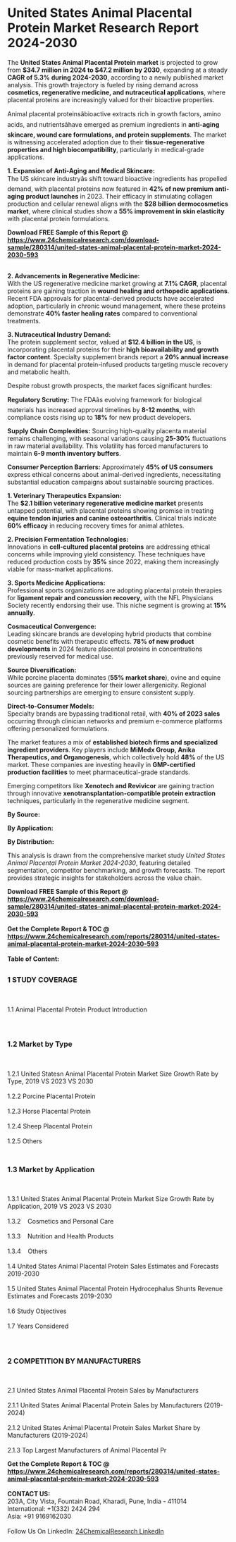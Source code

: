 <h1>United States Animal Placental Protein  Market Research Report 2024-2030</h1><p>The <strong>United States Animal Placental Protein market</strong> is projected to grow from <strong>$34.7 million in 2024 to $47.2 million by 2030</strong>, expanding at a steady <strong>CAGR of 5.3% during 2024-2030</strong>, according to a newly published market analysis. This growth trajectory is fueled by rising demand across <strong>cosmetics, regenerative medicine, and nutraceutical applications</strong>, where placental proteins are increasingly valued for their bioactive properties.</p><p>Animal placental proteinsâbioactive extracts rich in growth factors, amino acids, and nutrientsâhave emerged as premium ingredients in <strong>anti-aging skincare, wound care formulations, and protein supplements</strong>. The market is witnessing accelerated adoption due to their <strong>tissue-regenerative properties and high biocompatibility</strong>, particularly in medical-grade applications.</p><p><strong>1. Expansion of Anti-Aging and Medical Skincare:</strong><br>
The US skincare industryâs shift toward bioactive ingredients has propelled demand, with placental proteins now featured in <strong>42% of new premium anti-aging product launches</strong> in 2023. Their efficacy in stimulating collagen production and cellular renewal aligns with the <strong>$28 billion dermocosmetics market</strong>, where clinical studies show a <strong>55% improvement in skin elasticity</strong> with placental protein formulations.</p><div><b>Download FREE Sample of this Report @ 
            <a href="https://www.24chemicalresearch.com/download-sample/280314/united-states-animal-placental-protein-market-2024-2030-593">
            https://www.24chemicalresearch.com/download-sample/280314/united-states-animal-placental-protein-market-2024-2030-593</a></b></div><br><p><strong>2. Advancements in Regenerative Medicine:</strong><br>
With the US regenerative medicine market growing at <strong>7.1% CAGR</strong>, placental proteins are gaining traction in <strong>wound healing and orthopedic applications</strong>. Recent FDA approvals for placental-derived products have accelerated adoption, particularly in chronic wound management, where these proteins demonstrate <strong>40% faster healing rates</strong> compared to conventional treatments.</p><p><strong>3. Nutraceutical Industry Demand:</strong><br>
The protein supplement sector, valued at <strong>$12.4 billion in the US</strong>, is incorporating placental proteins for their <strong>high bioavailability and growth factor content</strong>. Specialty supplement brands report a <strong>20% annual increase</strong> in demand for placental protein-infused products targeting muscle recovery and metabolic health.</p><p>Despite robust growth prospects, the market faces significant hurdles:</p><p><strong>Regulatory Scrutiny:</strong> The FDAâs evolving framework for biological materials has increased approval timelines by <strong>8-12 months</strong>, with compliance costs rising up to <strong>18%</strong> for new product developers.</p><p><strong>Supply Chain Complexities:</strong> Sourcing high-quality placenta material remains challenging, with seasonal variations causing <strong>25-30%</strong> fluctuations in raw material availability. This volatility has forced manufacturers to maintain <strong>6-9 month inventory buffers</strong>.</p><p><strong>Consumer Perception Barriers:</strong> Approximately <strong>45% of US consumers</strong> express ethical concerns about animal-derived ingredients, necessitating substantial education campaigns about sustainable sourcing practices.</p><p><strong>1. Veterinary Therapeutics Expansion:</strong><br>
The <strong>$2.1 billion veterinary regenerative medicine market</strong> presents untapped potential, with placental proteins showing promise in treating <strong>equine tendon injuries and canine osteoarthritis</strong>. Clinical trials indicate <strong>60% efficacy</strong> in reducing recovery times for animal athletes.</p><p><strong>2. Precision Fermentation Technologies:</strong><br>
Innovations in <strong>cell-cultured placental proteins</strong> are addressing ethical concerns while improving yield consistency. These techniques have reduced production costs by <strong>35%</strong> since 2022, making them increasingly viable for mass-market applications.</p><p><strong>3. Sports Medicine Applications:</strong><br>
Professional sports organizations are adopting placental protein therapies for <strong>ligament repair and concussion recovery</strong>, with the NFL Physicians Society recently endorsing their use. This niche segment is growing at <strong>15% annually</strong>.</p><p><strong>Cosmaceutical Convergence:</strong><br>
	Leading skincare brands are developing hybrid products that combine cosmetic benefits with therapeutic effects. <strong>78% of new product developments</strong> in 2024 feature placental proteins in concentrations previously reserved for medical use.</p><p><strong>Source Diversification:</strong><br>
	While porcine placenta dominates (<strong>55% market share</strong>), ovine and equine sources are gaining preference for their lower allergenicity. Regional sourcing partnerships are emerging to ensure consistent supply.</p><p><strong>Direct-to-Consumer Models:</strong><br>
	Specialty brands are bypassing traditional retail, with <strong>40% of 2023 sales</strong> occurring through clinician networks and premium e-commerce platforms offering personalized formulations.</p><p>The market features a mix of <strong>established biotech firms and specialized ingredient providers</strong>. Key players include <strong>MiMedx Group, Anika Therapeutics, and Organogenesis</strong>, which collectively hold <strong>48%</strong> of the US market. These companies are investing heavily in <strong>GMP-certified production facilities</strong> to meet pharmaceutical-grade standards.</p><p>Emerging competitors like <strong>Xenotech and Revivicor</strong> are gaining traction through innovative <strong>xenotransplantation-compatible protein extraction</strong> techniques, particularly in the regenerative medicine segment.</p><p><strong>By Source:</strong></p><p><strong>By Application:</strong></p><p><strong>By Distribution:</strong></p><p>This analysis is drawn from the comprehensive market study <em>United States Animal Placental Protein Market 2024-2030</em>, featuring detailed segmentation, competitor benchmarking, and growth forecasts. The report provides strategic insights for stakeholders across the value chain.</p><div><b>Download FREE Sample of this Report @ 
            <a href="https://www.24chemicalresearch.com/download-sample/280314/united-states-animal-placental-protein-market-2024-2030-593">
            https://www.24chemicalresearch.com/download-sample/280314/united-states-animal-placental-protein-market-2024-2030-593</a></b></div><br><div><b>Get the Complete Report & TOC @ 
            <a href="https://www.24chemicalresearch.com/reports/280314/united-states-animal-placental-protein-market-2024-2030-593">
            https://www.24chemicalresearch.com/reports/280314/united-states-animal-placental-protein-market-2024-2030-593</a></b></div><br>
            <b>Table of Content:</b><p><h2><span style="font-size:16px"><strong>1 STUDY COVERAGE</strong></span></h2><br />
<p>1.1 Animal Placental Protein  Product Introduction</p><br />
<h2><span style="font-size:16px"><strong>1.2 Market by Type</strong></span></h2><br />
<p>1.2.1 United Statesn Animal Placental Protein  Market Size Growth Rate by Type, 2019 VS 2023 VS 2030<br /><br />
1.2.2 Porcine Placental Protein&nbsp;&nbsp; &nbsp;<br /><br />
1.2.3 Horse Placental Protein<br /><br />
1.2.4 Sheep Placental Protein<br /><br />
1.2.5 Others<br /><br />
<h2><span style="font-size:16px"><strong>1.3 Market by Application</strong></span></h2><br />
<p>1.3.1 United States Animal Placental Protein  Market Size Growth Rate by Application, 2019 VS 2023 VS 2030<br /><br />
1.3.2&nbsp;&nbsp; &nbsp;Cosmetics and Personal Care<br /><br />
1.3.3&nbsp;&nbsp; &nbsp;Nutrition and Health Products<br /><br />
1.3.4&nbsp;&nbsp; &nbsp;Others<br /><br />
1.4 United States Animal Placental Protein  Sales Estimates and Forecasts 2019-2030<br /><br />
1.5 United States Animal Placental Protein  Hydrocephalus Shunts Revenue Estimates and Forecasts 2019-2030<br /><br />
1.6 Study Objectives<br /><br />
1.7 Years Considered</p><br />
<h2><span style="font-size:16px"><strong>2 COMPETITION BY MANUFACTURERS</strong></span></h2><br />
<p>2.1 United States Animal Placental Protein  Sales by Manufacturers<br /><br />
2.1.1 United States Animal Placental Protein  Sales by Manufacturers (2019-2024)<br /><br />
2.1.2 United States Animal Placental Protein  Sales Market Share by Manufacturers (2019-2024)<br /><br />
2.1.3 Top Largest Manufacturers of Animal Placental Pr</p><div><b>Get the Complete Report & TOC @ 
            <a href="https://www.24chemicalresearch.com/reports/280314/united-states-animal-placental-protein-market-2024-2030-593">
            https://www.24chemicalresearch.com/reports/280314/united-states-animal-placental-protein-market-2024-2030-593</a></b></div><br><b>CONTACT US:</b><br>
            203A, City Vista, Fountain Road, Kharadi, Pune, India - 411014<br>
            International: +1(332) 2424 294<br>
            Asia: +91 9169162030 <br><br>
            Follow Us On LinkedIn: <a href="https://www.linkedin.com/company/24chemicalresearch/">24ChemicalResearch LinkedIn</a>